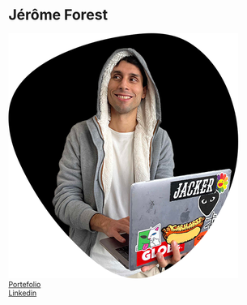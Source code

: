 # Jérôme Forest
![alt photo](bulle-jerome.png)
[Portefolio](http://www.jerome-f.fr/)  
[Linkedin](https://www.linkedin.com/in/jerome-forest/)  
